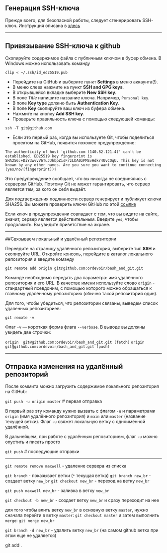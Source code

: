 ## Генерация SSH-ключа
Прежде всего, для безопасной работы, следует сгенерировать SSH-ключ. Инструкция описана в [здесь]([SSH-key_generation.htm](https://practicum.yandex.ru/trainer/git-basics/lesson/42435683-0922-4231-bfb4-d7d32d61f50a/)l)

-------------------

## Привязывание SSH-ключа к github
Скопируйте содержимое файла с публичным ключом в буфер обмена. В Windows можно использовать команду

`clip < ~/.ssh/id_ed25519.pub`

- Перейдите на GitHub и выберите пункт **Settings** в меню аккаунта(!). 
- В меню слева нажмите на пункт **SSH and GPG keys**. 
- В открывшейся вкладке выберите **New SSH key**.
- В поле *Title* напишите название ключа. Например, `Personal key`.
- В поле **Key type** должно быть **Authentication Key**.
- В поле **Key** скопируйте ваш ключ из буфера обмена.
- Нажмите на кнопку **Add SSH key**.
- Проверьте правильность ключа с помощью следующей команды:

`ssh -T git@github.com`

- Если это первый раз, когда вы используете Git, чтобы поделиться проектом на GitHub, появится похожее предупреждение:

`The authenticity of host 'github.com (140.82.121.4)' can't be established. ED25519 key fingerprint is SHA256:+DiY3wvvV6TuJJhbpZisF/zLDA0zPMSvHdkr4UvCOqU. This key is not known by any other names. Are you sure you want to continue connecting (yes/no/[fingerprint])?`

Это предупреждение сообщает, что вы никогда не соединялись с сервером GitHub. Поэтому Git не может гарантировать, что сервер является тем, за кого он себя выдаёт.

Для подтверждения подлинности сервер генерирует и публикует ключи SHA256. Вы можете проверить ключи GitHub по этой [ссылке](https://docs.github.com/en/authentication/keeping-your-account-and-data-secure/githubs-ssh-key-fingerprints)

Если ключ в предупреждении совпадает с тем, что вы видите на сайте, значит, сервер является действительным. Введите `yes`, чтобы продолжить. Вы увидите приветствие на экране.

-------------------------------

##Связываем локальный и удалённый репозитории

Перейдите на страницу удалённого репозитория, выберите тип **SSH** и скопируйте URL.
Откройте консоль, перейдите в каталог локального репозитория и введите команду 

`git remote add origin git@github.com:ordevoir/bash_and_git.git`

Команде необходимо передать два параметра: имя удалённого репозитория и его URL. В качестве имени используйте слово `origin` - стандартный псевдоним, с помощью которого можно обращаться к главному удалённому репозиторию (обычно такой репозиторий один).

Для того, чтобы убедиться, что репозитории связаны, выведем список удаленных репозиториев:

`git remote -v`

Флаг `-v` — короткая форма флага `--verbose`. В выводе вы должны увидеть две строчки:

`origin  git@github.com:ordevoir/bash_and_git.git (fetch)`
`origin  git@github.com:ordevoir/bash_and_git.git (push)`

-------------------------------------------

## Отправка изменения на удалённый репозиторий
После коммита можно загрузить содержимое локального репозитория на GitHub:

`git push -u origin master`   # первая отправка

В первый раз эту команду нужно вызвать с флагом `-u` и параметрами `origin` (имя удалённого репозитория) и `main` или `master` (название текущей ветки). Флаг `-u` свяжет локальную ветку с одноимённой удалённой. 

В дальнейшем, при работе с удалённым репозиторием, флаг `-u` можно опустить и писать просто 

`git push`                    # последующие отправки

-------------------------------------------

`git remote remove maxwell` - удаление сервера из списка

`git branch` - показывает ветки (`*` текущая ветка)
`git branch new_br` - создает ветку `new_br`
`git checkout new_br` - переход на ветку `new_br`

`git push maxwell new_br` - заливка в ветку `new_br`

`git checkout -b new_br` - создает ветку `new_br` и сразу переходит на нее

для того чтобы влить ветку `new_br` в основную ветку `master`, нужно сначала перейти в ветку `master`:
`git checkout master` и затем выполнить `merge`:
`git merge new_br`

`git branch -d new_br` - удалить ветку `new_br` (на самом github ветка при этом еще не удаляется)


git add .

